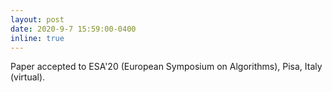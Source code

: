 ```yaml
---
layout: post
date: 2020-9-7 15:59:00-0400
inline: true
---
```


Paper accepted to ESA'20 (European Symposium on Algorithms), Pisa, Italy (virtual).
